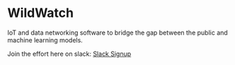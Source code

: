 # WildWatch
IoT and data networking software to bridge the gap between the public and machine learning models. 

Join the effort here on slack:
[Slack Signup](https://join.slack.com/t/newworkspace-fre7455/shared_invite/zt-1ns1fx269-VR0zlSvQWNS8wm1ywCD4kg)
